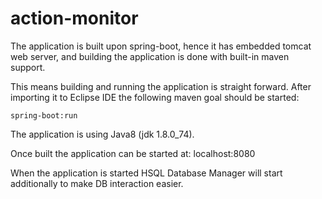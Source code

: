 # action-monitor
The application is built upon spring-boot, hence it has embedded tomcat web server, and building the application is done with built-in maven support. 

This means building and running the application is straight forward. After importing it to Eclipse IDE the following maven goal should be started:  

	spring-boot:run

The application is using Java8 (jdk 1.8.0_74). 

Once built the application can be started at: localhost:8080

When the application is started HSQL Database Manager will start additionally to make DB interaction easier.

